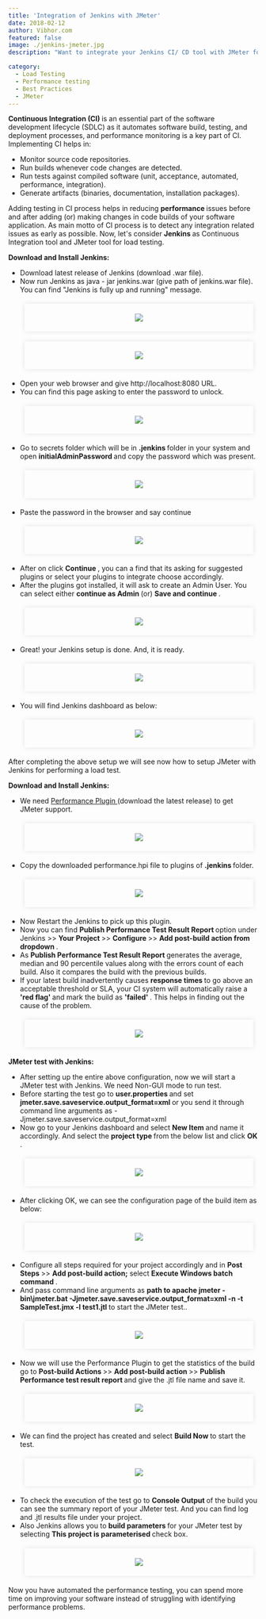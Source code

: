 ```yaml
---
title: 'Integration of Jenkins with JMeter'
date: 2018-02-12
author: Vibhor.com
featured: false
image: ./jenkins-jmeter.jpg
description: "Want to integrate your Jenkins CI/ CD tool with JMeter for Performance testing?"

category:
  - Load Testing
  - Performance testing
  - Best Practices
  - JMeter
---
```



<div class="entry-content">
<p class="blog-content">
<b>Continuous Integration (CI) </b> is an essential part of the software development lifecycle (SDLC) as it automates software build, testing, and deployment processes, and performance monitoring is a key part of CI.
Implementing CI helps in:
</p>
<ul class="blog-content">
<li>Monitor source code repositories.</li>
<li>Run builds whenever code changes are detected.</li>
<li>Run tests against compiled software (unit, acceptance, automated, performance, integration).</li>
<li>Generate artifacts (binaries, documentation, installation packages).</li>
</ul>
<p class="blog-content">
Adding testing in CI process helps in reducing <b>performance </b>issues before and after adding (or) making changes in code builds of your software application.
As main motto of CI process is to detect any integration related issues as early as possible.
Now, let's consider <b>Jenkins </b>as Continuous Integration tool and JMeter tool for load testing.
</p>
<p class="blog-content"> <b>Download and Install Jenkins:</b></p>
<ul class="blog-content">
<li>Download latest release of Jenkins (download .war file).</li>
<li>Now run Jenkins as java - jar jenkins.war (give path of jenkins.war file). You can find "Jenkins is fully up and running" message.</li>
<center>
<div style="width:88%; margin-top:20px; margin-bottom:20px;padding:20px; box-shadow:0 0 10px rgba(0,0,0,0.1)">
<img class="main-img img-responsive" src="./run-jenkins.png">
</div>
</center>
<center>
<div style="width:88%; margin-top:20px; margin-bottom:20px;padding:20px; box-shadow:0 0 10px rgba(0,0,0,0.1)">
<img class="main-img img-responsive" src="./jenkins-fully-up.png">
</div>
</center>
<li>Open your web browser and give http://localhost:8080 URL.</li>
<li>You can find this page asking to enter the password to unlock.</li>
<center>
<div style="width:88%; margin-top:20px; margin-bottom:20px;padding:20px; box-shadow:0 0 10px rgba(0,0,0,0.1)">
<img class="main-img img-responsive" src="./jenkins-user-login.png">
</div>
</center>
<li>Go to secrets folder which will be in <b>.jenkins </b> folder in your system and open <b>initialAdminPassword </b>and copy the password which was present.</li>
<center>
<div style="width:88%; margin-top:20px; margin-bottom:20px;padding:20px; box-shadow:0 0 10px rgba(0,0,0,0.1)">
<img class="main-img img-responsive" src="./jenkins-admin-password.png">
</div>
</center>
<li>Paste the password in the browser and say continue</li>
<center>
<div style="width:88%; margin-top:20px; margin-bottom:20px;padding:20px; box-shadow:0 0 10px rgba(0,0,0,0.1)">
<img class="main-img img-responsive" src="./jenkins-admin-pwd.png">
</div>
</center>
<li>After on click <b>Continue </b>, you can a find that its asking for suggested plugins or select your plugins to integrate choose accordingly.</li>
<li>After the plugins got installed, it will ask to create an Admin User. You can select either <b>continue as Admin </b> (or) <b>Save and continue </b>.</li>
<center>
<div style="width:88%; margin-top:20px; margin-bottom:20px;padding:20px; box-shadow:0 0 10px rgba(0,0,0,0.1)">
<img class="main-img img-responsive" src="./jenkins-create-admin-user.png">
</div>
</center>
<li>Great! your Jenkins setup is done. And, it is ready.</li>
<center>
<div style="width:88%; margin-top:20px; margin-bottom:20px;padding:20px; box-shadow:0 0 10px rgba(0,0,0,0.1)">
<img class="main-img img-responsive" src="./jenkins-ready.png">
</div>
</center>
<li>You will find Jenkins dashboard as below:</li>
<center>
<div style="width:88%; margin-top:20px; margin-bottom:20px;padding:20px; box-shadow:0 0 10px rgba(0,0,0,0.1)">
<img class="main-img img-responsive" src="./jenkins-welcome.png">
</div>
</center>
</ul>
<p class="blog-content">
After completing the above setup we will see now how to setup JMeter with Jenkins for performing a load test.
</p>
<p class="blog-content"> <b>Download and Install Jenkins:</b>
</p><ul class="blog-content">
<li>We need <a href="https://wiki.jenkins.io/display/JENKINS/Performance+Plugin">Performance Plugin </a> (download the latest release) to get JMeter support.</li>
<center>
<div style="width:88%; margin-top:20px; margin-bottom:20px;padding:20px; box-shadow:0 0 10px rgba(0,0,0,0.1)">
<img class="main-img img-responsive" src="./jenkins-perf-plugin.png">
</div>
</center>
<li>Copy the downloaded performance.hpi file to plugins of <b>.jenkins </b>folder.</li>
<center>
<div style="width:88%; margin-top:20px; margin-bottom:20px;padding:20px; box-shadow:0 0 10px rgba(0,0,0,0.1)">
<img class="main-img img-responsive" src="./jenkins-perf-plugin2.png">
</div>
</center>
<li>Now Restart the Jenkins to pick up this plugin.</li>
<li>Now you can find <b>Publish Performance Test Result Report </b>option under Jenkins &gt;&gt; <b>Your Project </b>&gt;&gt; <b>Configure </b>&gt;&gt; <b>Add post-build action from dropdown </b>.</li>
<li>As <b>Publish Performance Test Result Report </b> generates the average, median and 90 percentile values along with the errors count of each build. Also it compares the build with the previous builds.</li>
<li>If your latest build inadvertently causes <b>response times </b>to go above an acceptable threshold or SLA, your CI system will automatically raise a <b>'red flag' </b>and mark the build as <b>'failed' </b>. This helps in finding out the cause of the problem.</li>
<center>
<div style="width:88%; margin-top:20px; margin-bottom:20px;padding:20px; box-shadow:0 0 10px rgba(0,0,0,0.1)">
<img class="main-img img-responsive" src="./jenkins-build-pipeline.png">
</div>
</center>
<p></p>
</ul>
<p class="blog-content"> <b>JMeter test with Jenkins: </b>
</p><ul class="blog-content">
<li>After setting up the entire above configuration, now we will start a JMeter test with Jenkins. We need Non-GUI mode to run test.</li>
<li>Before starting the test go to <b>user.properties </b>and set <b>jmeter.save.saveservice.output_format=xml </b>or you send it through command line arguments as -Jjmeter.save.saveservice.output_format=xml </li>
<li>Now go to your Jenkins dashboard and select <b>New Item </b>and name it accordingly. And select the <b>project type </b> from the below list and click <b>OK </b>.</li>
<center>
<div style="width:88%; margin-top:20px; margin-bottom:20px;padding:20px; box-shadow:0 0 10px rgba(0,0,0,0.1)">
<img class="main-img img-responsive" src="./jenkins-enter-project.png">
</div>
</center>
<li>After clicking OK, we can see the configuration page of the build item as below:</li>
<center>
<div style="width:88%; margin-top:20px; margin-bottom:20px;padding:20px; box-shadow:0 0 10px rgba(0,0,0,0.1)">
<img class="main-img img-responsive" src="./jenkins-setup-build.png">
</div>
</center>
<li>Configure all steps required for your project accordingly and in <b>Post Steps </b>&gt;&gt; <b>Add post-build action;</b> select <b>Execute Windows batch command </b>.</li>
<li>And pass command line arguments as <b> path to apache jmeter - bin\jmeter.bat -Jjmeter.save.saveservice.output_format=xml -n -t SampleTest.jmx -l test1.jtl </b>to start the JMeter test..</li>
<center>
<div style="width:88%; margin-top:20px; margin-bottom:20px;padding:20px; box-shadow:0 0 10px rgba(0,0,0,0.1)">
<img class="main-img img-responsive" src="./jenkins-jmeter-command.png">
</div>
</center>
<li>Now we will use the Performance Plugin to get the statistics of the build go to <b>Post-build Actions </b>&gt;&gt; <b>Add post-build action </b>&gt;&gt; <b>Publish Performance test result report </b>and give the .jtl file name and save it. </li>
<center>
<div style="width:88%; margin-top:20px; margin-bottom:20px;padding:20px; box-shadow:0 0 10px rgba(0,0,0,0.1)">
<img class="main-img img-responsive" src="./jenkins-jmeter-post-build.png">
</div>
</center>
<li>We can find the project has created and select <b>Build Now </b>to start the test. </li>
<center>
<div style="width:88%; margin-top:20px; margin-bottom:20px;padding:20px; box-shadow:0 0 10px rgba(0,0,0,0.1)">
<img class="main-img img-responsive" src="./jenkins-build.png">
</div>
</center>
<li>To check the execution of the test go to <b>Console Output </b>of the build you can see the summary report of your JMeter test. And you can find log and .jtl results file under your project.</li>
<li>Also Jenkins allows you to <b>build parameters </b>for your JMeter test by selecting <b>This project is parameterised </b>check box.</li>
<center>
<div style="width:88%; margin-top:20px; margin-bottom:20px;padding:20px; box-shadow:0 0 10px rgba(0,0,0,0.1)">
<img class="main-img img-responsive" src="./jenkins-add-parameters.png">
</div>
</center>
<p></p>
</ul>
<p class="blog-content">
Now you have automated the performance testing, you can spend more time on improving your software instead of struggling with identifying performance problems.
</p>
</div>
